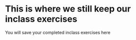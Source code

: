 # This is where we still keep our inclass exercises

You will save your completed inclass exercises here